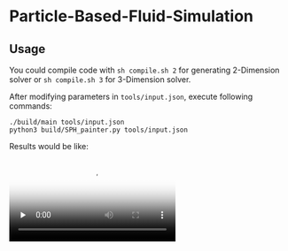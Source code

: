 # Particle-Based-Fluid-Simulation

## Usage

You could compile code with `sh compile.sh 2` for generating 2-Dimension solver or `sh compile.sh 3` for 3-Dimension solver.

After modifying parameters in `tools/input.json`, execute following commands:

```
./build/main tools/input.json
python3 build/SPH_painter.py tools/input.json
```

Results would be like:

<video id="video" controls="" preload="none" poster=".assets/Figure_2.png">
      <source id="mp4" src=".assets/10000_1000.mp4" type="video/mp4">
</videos>

<!-- ![Figure_1](.assets/Figure_1.png "Figure_1")
![Figure_2](.assets/Figure_2.png "Figure_2") -->

## TODO
- Dimension in config.
- Adding Animation for 3D.
